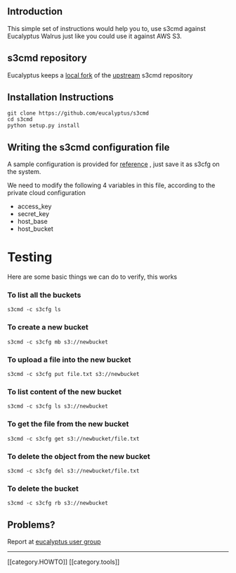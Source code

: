 ## Introduction

This simple set of instructions would help you to, use s3cmd against Eucalyptus Walrus just like you could use it against AWS S3.

## s3cmd repository

Eucalyptus keeps a [local fork](https://github.com/eucalyptus/s3cmd) of the [upstream](https://github.com/s3tools/s3cmd) s3cmd repository 

## Installation Instructions

```
git clone https://github.com/eucalyptus/s3cmd
cd s3cmd
python setup.py install
```

## Writing the s3cmd configuration file

A sample configuration is provided for [reference](https://gist.github.com/jeevanullas/5114186/raw/dcda873adb8c76f9d8ffcad370e3f1761b67daec/gistfile1.txt) , just save it as s3cfg on the system.

We need to modify the following 4 variables in this file, according to the private cloud configuration

* access_key 
* secret_key 
* host_base 
* host_bucket

# Testing

Here are some basic things we can do to verify, this works

###  To list all the buckets

```
s3cmd -c s3cfg ls
```

### To create a new bucket

```
s3cmd -c s3cfg mb s3://newbucket
```

### To upload a file into the new bucket

```
s3cmd -c s3cfg put file.txt s3://newbucket
```

### To list content of the new bucket

```
s3cmd -c s3cfg ls s3://newbucket
```

### To get the file from the new bucket

```
s3cmd -c s3cfg get s3://newbucket/file.txt
```

### To delete the object from the new bucket

```
s3cmd -c s3cfg del s3://newbucket/file.txt
```

### To delete the bucket

```
s3cmd -c s3cfg rb s3://newbucket
```

## Problems?

Report at [eucalyptus user group](https://groups.google.com/a/eucalyptus.com/forum/#!forum/euca-users)

*****
[[category.HOWTO]]
[[category.tools]]
